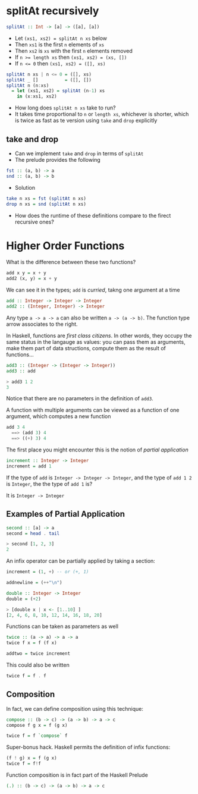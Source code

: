# splitAt recursively
```Haskell
splitAt :: Int -> [a] -> ([a], [a])
```

- Let `(xs1, xs2) = splitAt n xs` below
- Then `xs1` is the first `n` elements of `xs`
- Then `xs2` is `xs` with the first `n` elements removed
- If `n >= length xs` then `(xs1, xs2) = (xs, [])`
- If `n <= 0` then `(xs1, xs2) = ([], xs)`

```Haskell
splitAt n xs | n <= 0 = ([], xs)
splitAt _ []          = ([], [])
splitAt n (n:xs)
  = let (xs1, xs2) = splitAt (n-1) xs
    in (x:xs1, xs2)
```

- How long does `splitAt n xs` take to run?
- It takes time proportional to `n` or `length xs`, whichever is shorter, which is twice as fast as te version using `take` and `drop` explicitly

## take and drop
- Can we implement `take` and `drop` in terms of `splitAt`
- The prelude provides the following

```Haskell
fst :: (a, b) -> a
snd :: (a, b) -> b
```

- Solution

```Haskell
take n xs = fst (splitAt n xs)
drop n xs = snd (splitAt n xs)
```

- How does the runtime of these definitions compare to the firect recursive ones?

# Higher Order Functions
What is the difference between these two functions?

```Haskell
add x y = x + y
add2 (x, y) = x + y
```

We can see it in the types; `add` is *curried*, takng one argument at a time

```Haskell
add :: Integer -> Integer -> Integer
add2 :: (Integer, Integer) -> Integer
```

Any type `a -> a -> a` can also be written `a -> (a -> b)`. The function type arrow associates to the right.

In Haskell, functions are *first class citizens*. In other words, they occupy the same status in the langauge as values: you can pass them as arguments, make them part of data structions, compute them as the result of functions...

```Haskell
add3 :: (Integer -> (Integer -> Integer))
add3 :: add

> add3 1 2
3
```

Notice that there are no parameters in the definition of `add3`.

A function with multiple arguments can be viewed as a function of one argument, which computes a new function

```Haskell
add 3 4
  ==> (add 3) 4
  ==> ((+) 3) 4
```

The first place you might encounter this is the notion of *partial application*

```Haskell
increment :: Integer -> Integer
increment = add 1
```

If the type of `add` is `Integer -> Integer -> Integer`, and the type of `add 1 2` is `Integer`, the the type of `add 1` is?

It is `Integer -> Integer`

## Examples of Partial Application
```Haskell
second :: [a] -> a
second = head . tail

> second [1, 2, 3]
2
```

An infix operator can be partially applied by taking a section:

```Haskell
increment = (1, +) -- or (+, 1)

addnewline = (++"\n")

double :: Integer -> Integer
double = (+2)

> [double x | x <- [1..10] ]
[2, 4, 6, 8, 10, 12, 14, 16, 18, 20]
```

Functions can be taken as parameters as well

```Haskell
twice :: (a -> a) -> a -> a
twice f x = f (f x)

addtwo = twice increment
```

This could also be written

```Haskell
twice f = f . f
```

## Composition
In fact, we can define composition using this technique:

```Haskell
compose :: (b -> c) -> (a -> b) -> a -> c
compose f g x = f (g x)

twice f = f `compose` f
```

Super-bonus hack. Haskell permits the definition of infix functions:

```Haskell
(f ! g) x = f (g x)
twice f = f!f
```

Function composition is in fact part of the Haskell Prelude

```Haskell
(.) :: (b -> c) -> (a -> b) -> a -> c
```
